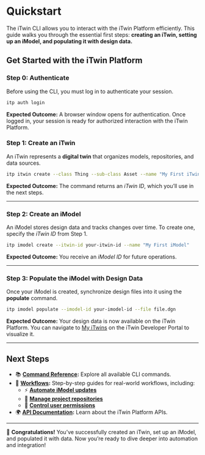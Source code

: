 # Quickstart

The iTwin CLI allows you to interact with the iTwin Platform efficiently. This guide walks you through the essential first steps: **creating an iTwin, setting up an iModel, and populating it with design data.**

## Get Started with the iTwin Platform

### Step 0: Authenticate

Before using the CLI, you must log in to authenticate your session.

```bash
itp auth login
```

**Expected Outcome:** A browser window opens for authentication. Once logged in, your session is ready for authorized interaction with the iTwin Platform.

### Step 1: Create an iTwin

An iTwin represents a **digital twin** that organizes models, repositories, and data sources.

```bash
itp itwin create --class Thing --sub-class Asset --name "My First iTwin"
```

**Expected Outcome:** The command returns an *iTwin ID*, which you’ll use in the next steps.

---

### Step 2: Create an iModel

An iModel stores design data and tracks changes over time. To create one, specify the *iTwin ID* from Step 1.

```bash
itp imodel create --itwin-id your-itwin-id --name "My First iModel"
```

**Expected Outcome:** You receive an *iModel ID* for future operations.

---

### Step 3: Populate the iModel with Design Data

Once your iModel is created, synchronize design files into it using the **populate** command.

```bash
itp imodel populate --imodel-id your-imodel-id --file file.dgn
```

**Expected Outcome:** Your design data is now available on the iTwin Platform. You can navigate to [My iTwins](https://developer.bentley.com/my-itwins/) on the iTwin Developer Portal to visualize it.

---

## Next Steps

- 📚 **[Command Reference](itp.md):** Explore all available CLI commands.
- 🔹 **[Workflows](workflows/overview.md):** Step-by-step guides for real-world workflows, including:
  - ⚡ **[Automate iModel updates](workflows/imodel-automate-update.md)**
  - 📂 **[Manage project repositories](workflows/itwin-add-repositories.md)**
  - 🔑 **[Control user permissions](workflows/itwin-group-access.md)**
- 🌍 **[API Documentation](https://developer.bentley.com/apis/#api-references):** Learn about the iTwin Platform APIs.

---

🎉 **Congratulations!** You’ve successfully created an iTwin, set up an iModel, and populated it with data. Now you’re ready to dive deeper into automation and integration!
